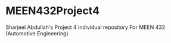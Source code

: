 # MEEN432Project4
Sharjeel Abdullah's Project 4 individual repository
For MEEN 432 (Automotive Engineering)
